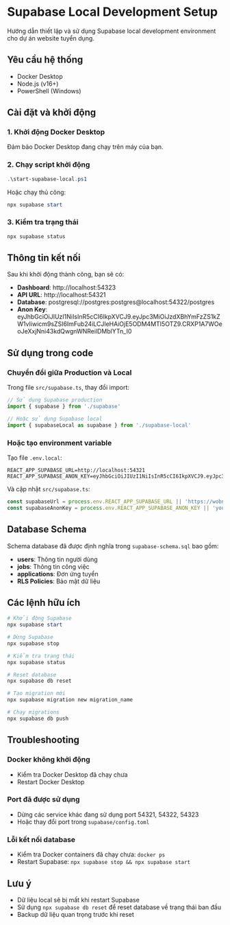 # Supabase Local Development Setup

Hướng dẫn thiết lập và sử dụng Supabase local development environment cho dự án website tuyển dụng.

## Yêu cầu hệ thống

- Docker Desktop
- Node.js (v16+)
- PowerShell (Windows)

## Cài đặt và khởi động

### 1. Khởi động Docker Desktop
Đảm bảo Docker Desktop đang chạy trên máy của bạn.

### 2. Chạy script khởi động
```powershell
.\start-supabase-local.ps1
```

Hoặc chạy thủ công:
```powershell
npx supabase start
```

### 3. Kiểm tra trạng thái
```powershell
npx supabase status
```

## Thông tin kết nối

Sau khi khởi động thành công, bạn sẽ có:

- **Dashboard**: http://localhost:54323
- **API URL**: http://localhost:54321
- **Database**: postgresql://postgres:postgres@localhost:54322/postgres
- **Anon Key**: eyJhbGciOiJIUzI1NiIsInR5cCI6IkpXVCJ9.eyJpc3MiOiJzdXBhYmFzZS1kZW1vIiwicm9sZSI6ImFub24iLCJleHAiOjE5ODM4MTI5OTZ9.CRXP1A7WOeoJeXxjNni43kdQwgnWNReilDMblYTn_I0

## Sử dụng trong code

### Chuyển đổi giữa Production và Local

Trong file `src/supabase.ts`, thay đổi import:

```typescript
// Sử dụng Supabase production
import { supabase } from './supabase'

// Hoặc sử dụng Supabase local
import { supabaseLocal as supabase } from './supabase-local'
```

### Hoặc tạo environment variable

Tạo file `.env.local`:
```env
REACT_APP_SUPABASE_URL=http://localhost:54321
REACT_APP_SUPABASE_ANON_KEY=eyJhbGciOiJIUzI1NiIsInR5cCI6IkpXVCJ9.eyJpc3MiOiJzdXBhYmFzZS1kZW1vIiwicm9sZSI6ImFub24iLCJleHAiOjE5ODM4MTI5OTZ9.CRXP1A7WOeoJeXxjNni43kdQwgnWNReilDMblYTn_I0
```

Và cập nhật `src/supabase.ts`:
```typescript
const supabaseUrl = process.env.REACT_APP_SUPABASE_URL || 'https://wobnxsnvmsxsnmxarvcw.supabase.co'
const supabaseAnonKey = process.env.REACT_APP_SUPABASE_ANON_KEY || 'your-production-key'
```

## Database Schema

Schema database đã được định nghĩa trong `supabase-schema.sql` bao gồm:

- **users**: Thông tin người dùng
- **jobs**: Thông tin công việc
- **applications**: Đơn ứng tuyển
- **RLS Policies**: Bảo mật dữ liệu

## Các lệnh hữu ích

```powershell
# Khởi động Supabase
npx supabase start

# Dừng Supabase
npx supabase stop

# Kiểm tra trạng thái
npx supabase status

# Reset database
npx supabase db reset

# Tạo migration mới
npx supabase migration new migration_name

# Chạy migrations
npx supabase db push
```

## Troubleshooting

### Docker không khởi động
- Kiểm tra Docker Desktop đã chạy chưa
- Restart Docker Desktop

### Port đã được sử dụng
- Dừng các service khác đang sử dụng port 54321, 54322, 54323
- Hoặc thay đổi port trong `supabase/config.toml`

### Lỗi kết nối database
- Kiểm tra Docker containers đã chạy chưa: `docker ps`
- Restart Supabase: `npx supabase stop && npx supabase start`

## Lưu ý

- Dữ liệu local sẽ bị mất khi restart Supabase
- Sử dụng `npx supabase db reset` để reset database về trạng thái ban đầu
- Backup dữ liệu quan trọng trước khi reset 